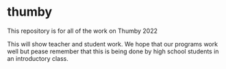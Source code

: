 # thumby
This repository is for all of the work on Thumby 2022

This will show teacher and student work. We hope that our programs work well but pease remember that this is being done by high school students in an introductory class.
